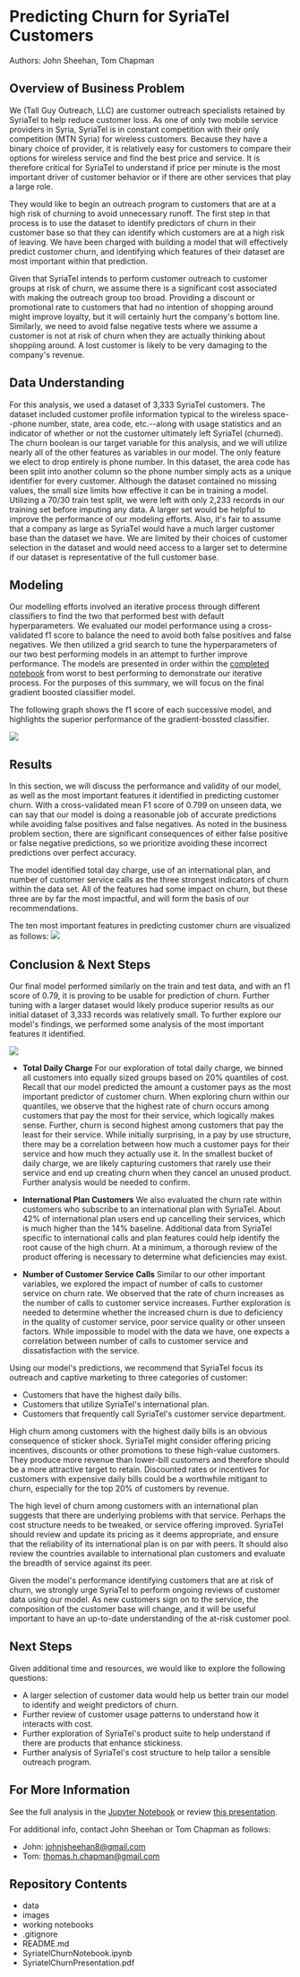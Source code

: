 # Predicting Churn for SyriaTel Customers
Authors: John Sheehan, Tom Chapman

## Overview of Business Problem
We (Tall Guy Outreach, LLC) are customer outreach specialists retained by SyriaTel to help reduce customer loss. As one of only two mobile service providers in Syria, SyriaTel is in constant competition with their only competition (MTN Syria) for wireless customers. Because they have a binary choice of provider, it is relatively easy for customers to compare their options for wireless service and find the best price and service. It is therefore critical for SyriaTel to understand if price per minute is the most important driver of customer behavior or if there are other services that play a large role.

They would like to begin an outreach program to customers that are at a high risk of churning to avoid unnecessary runoff. The first step in that process is to use the dataset to identify predictors of churn in their customer base so that they can identify which customers are at a high risk of leaving. We have been charged with building a model that will effectively predict customer churn, and identifying which features of their dataset are most important within that prediction.

Given that SyriaTel intends to perform customer outreach to customer groups at risk of churn, we assume there is a significant cost associated with making the outreach group too broad. Providing a discount or promotional rate to customers that had no intention of shopping around might improve loyalty, but it will certainly hurt the company's bottom line. Similarly, we need to avoid false negative tests where we assume a customer is not at risk of churn when they are actually thinking about shoppiing around. A lost customer is likely to be very damaging to the company's revenue.

## Data Understanding
For this analysis, we used a dataset of 3,333 SyriaTel customers. The dataset included customer profile information typical to the wireless space--phone number, state, area code, etc.--along with usage statistics and an indicator of whether or not the customer ultimately left SyriaTel (churned). The churn boolean is our target variable for this analysis, and we will utilize nearly all of the other features as variables in our model. The only feature we elect to drop entirely is phone number. In this dataset, the area code has been split into another column so the phone number simply acts as a unique identifier for every customer.  Although the dataset contained no missing values, the small size limits how effective it can be in training a model. Utilizing a 70/30 train test split, we were left with only 2,233 records in our training set before imputing any data. A larger set would be helpful to improve the performance of our modeling efforts. Also, it's fair to assume that a company as large as SyriaTel would have a much larger customer base than the dataset we have. We are limited by their choices of customer selection in the dataset and would need access to a larger set to determine if our dataset is representative of the full customer base.

## Modeling
Our modelling efforts involved an iterative process through different classifiers to find the two that performed best with default hyperparameters. We evaluated our model performance using a cross-validated f1 score to balance the need to avoid both false positives and false negatives. We then utilized a grid search to tune the hyperparameters of our two best performing models in an attempt to further improve performance. The models are presented in order within the [completed notebook](SyriatelChurnNotebook.ipynb) from worst to best performing to demonstrate our iterative process. For the purposes of this summary, we will focus on the final gradient boosted classifier model.

The following graph shows the f1 score of each successive model, and highlights the superior performance of the gradient-bossted classifier.

![](images/mod_perf.png)

## Results
In this section, we will discuss the performance and validity of our model, as well as the most important features it identified in predicting customer churn. With a cross-validated mean F1 score of 0.799 on unseen data, we can say that our model is doing a reasonable job of accurate predictions while avoiding false positives and false negatives. As noted in the business problem section, there are significant consequences of either false positive or false negative predictions, so we prioritize avoiding these incorrect predictions over perfect accuracy. 

The model identified total day charge, use of an international plan, and number of customer service calls as the three strongest indicators of churn within the data set. All of the features had some impact on churn, but these three are by far the most impactful, and will form the basis of our recommendations.

The ten most important features in predicting customer churn are visualized as follows:
![](images/feat_imps.png)

## Conclusion & Next Steps

Our final model performed similarly on the train and test data, and with an f1 score of 0.79, it is proving to be usable for prediction of churn. Further tuning with a larger dataset would likely produce superior results as our initial dataset of 3,333 records was relatively small. To further explore our model's findings, we performed some analysis of the most important features it identified.

![](images/day_charge.png)

* __Total Daily Charge__ For our exploration of total daily charge, we binned all customers into equally sized groups based on 20% quantiles of cost. Recall that our model predicted the amount a customer pays as the most important predictor of customer churn. When exploring churn within our quantiles, we observe that the highest rate of churn occurs among customers that pay the most for their service, which logically makes sense. Further, churn is second highest among customers that pay the least for their service. While initially surprising, in a pay by use structure, there may be a correlation between how much a customer pays for their service and how much they actually use it. In the smallest bucket of daily charge, we are likely capturing customers that rarely use their service and end up creating churn when they cancel an unused product. Further analysis would be needed to confirm.

* __International Plan Customers__ We also evaluated the churn rate within customers who subscribe to an international plan with SyriaTel. About 42% of international plan users end up cancelling their services, which is much higher than the 14% baseline. Additional data from SyriaTel specific to international calls and plan features could help identify the root cause of the high churn. At a minimum, a thorough review of the product offering is necessary to determine what deficiencies may exist.

* __Number of Customer Service Calls__ Similar to our other important variables, we explored the impact of number of calls to customer service on churn rate. We observed that the rate of churn increases as the number of calls to customer service increases. Further exploration is needed to determine whether the increased churn is due to deficiency in the quality of customer service, poor service quality or other unseen factors. While impossible to model with the data we have, one expects a correlation between number of calls to customer service and dissatisfaction with the service.

Using our model's predictions, we recommend that SyriaTel focus its outreach and captive marketing to three categories of customer:

- Customers that have the highest daily bills.
- Customers that utilize SyriaTel's international plan.
- Customers that frequently call SyriaTel's customer service department.

High churn among customers with the highest daily bills is an obvious consequence of sticker shock. SyriaTel might consider offering pricing incentives, discounts or other promotions to these high-value customers. They produce more revenue than lower-bill customers and therefore should be a more attractive target to retain. Discounted rates or incentives for customers with expensive daily bills could be a worthwhile mitigant to churn, especially for the top 20% of customers by revenue.

The high level of churn among customers with an international plan suggests that there are underlying problems with that service. Perhaps the cost structure needs to be tweaked, or service offering improved. SyriaTel should review and update its pricing as it deems appropriate, and ensure that the reliability of its international plan is on par with peers. It should also review the countries available to international plan customers and evaluate the breadth of service against its peer.

Given the model's performance identifying customers that are at risk of churn, we strongly urge SyriaTel to perform ongoing reviews of customer data using our model. As new customers sign on to the service, the composition of the customer base will change, and it will be useful important to have an up-to-date understanding of the at-risk customer pool.


## Next Steps

Given additional time and resources, we would like to explore the following questions:
- A larger selection of customer data would help us better train our model to identify and weight predictors of churn.
- Further review of customer usage patterns to understand how it interacts with cost.
- Further exploration of SyriaTel's product suite to help understand if there are products that enhance stickiness.
- Further analysis of SyriaTel's cost structure to help tailor a sensible outreach program.


## For More Information

See the full analysis in the [Jupyter Notebook](SyriatelChurnNotebook.ipynb) or review [this presentation](SyriatelChurnPresentation.pdf).

For additional info, contact John Sheehan or Tom Chapman as follows:

- John:  johnjsheehan8@gmail.com  
- Tom:   thomas.h.chapman@gmail.com
 
## Repository Contents
- data
- images
- working notebooks
- .gitignore
- README.md
- SyriatelChurnNotebook.ipynb
- SyriatelChurnPresentation.pdf


 